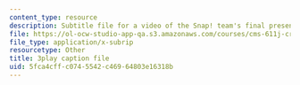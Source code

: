 ```yaml
---
content_type: resource
description: Subtitle file for a video of the Snap! team's final presentation.
file: https://ol-ocw-studio-app-qa.s3.amazonaws.com/courses/cms-611j-creating-video-games-fall-2014/5fca4cffc0745542c46964803e16318b_sKolTx6sxUo.srt
file_type: application/x-subrip
resourcetype: Other
title: 3play caption file
uid: 5fca4cff-c074-5542-c469-64803e16318b
---
```

